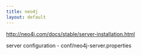 ```yaml
---
title: neo4j
layout: default
---
```



http://neo4j.com/docs/stable/server-installation.html

server configuration - conf/neo4j-server.properties

